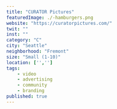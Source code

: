 ```yaml
---
title: "CURATOR Pictures"
featuredImage: ./-hamburgers.png
website: "https://curatorpictures.com/"
twit: ""
inst: ""
category: "C"
city: "Seattle"
neighborhood: "Fremont"
size: "Small (1-10)"
location: ['','']
tags:
    - video
    - advertising
    - community
    - branding
published: true
---
```



